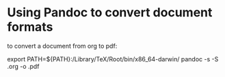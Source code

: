# Using Pandoc to convert document formats

to convert a document from org to pdf:

export PATH=${PATH}:/Library/TeX/Root/bin/x86_64-darwin/
pandoc -s -S <DOC>.org -o <DOC>.pdf
